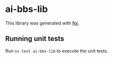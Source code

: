 # ai-bbs-lib

This library was generated with [Nx](https://nx.dev).

## Running unit tests

Run `nx test ai-bbs-lib` to execute the unit tests.
